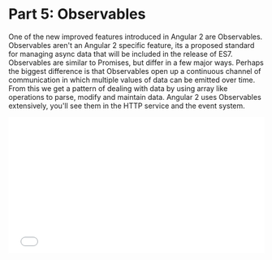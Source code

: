 # Part 5: Observables

One of the new improved features introduced in Angular 2 are Observables. Observables aren't an Angular 2 specific feature, its a proposed standard for managing async data that will be included in the release of ES7. Observables are similar to Promises, but differ in a few major ways. Perhaps the biggest difference is that Observables open up a continuous channel of communication in which multiple values of data can be emitted over time. From this we get a pattern of dealing with data by using array like operations to parse, modify and maintain data. Angular 2 uses Observables extensively, you'll see them in the HTTP service and the event system. 


<iframe height='268' scrolling='no' 
    src='//codepen.io/winkerVSbecks/embed/xZjGZo/?height=268&theme-id=21941&default-tab=result' 
    frameborder='no' 
    allowtransparency='true' 
    allowfullscreen='true' 
    style='width: 100%;'>
</iframe>